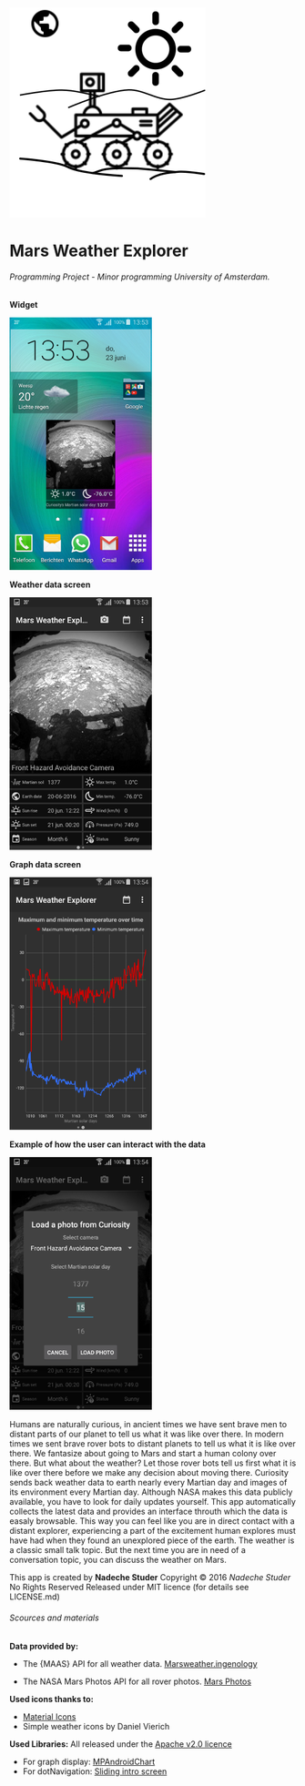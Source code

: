 ![Launch icon](doc/launch_icon_black.png)
# Mars Weather Explorer
###### Programming Project - Minor programming University of Amsterdam.

**Widget**

![screenshot widget](doc/screenshot_widget_small.png)

**Weather data screen**

![screenshot weather data](doc/screenshot_weather_data_small.png)

**Graph data screen**

![screenshot graph data](doc/screenshot_graph_small.png)

**Example of how the user can interact with the data**

![screenshot of load photo dialog](doc/screenshot_dialog_load_photo_small.png)

Humans are naturally curious, in ancient times we have sent brave men to distant parts of our planet to tell us what it was like over there. In modern times we sent brave rover bots to distant planets to tell us what it is like over there. We fantasize about going to Mars and start a human colony over there. But what about the weather? Let those rover bots tell us first what it is like over there before we make any decision about moving there.
Curiosity sends back weather data to earth nearly every Martian day and images of its environment every Martian day. Although NASA makes this data publicly available, you have to look for daily updates yourself. This app automatically collects the latest data and provides an interface throuth which the data is easaly browsable. This way you can feel like you are in direct contact with a distant explorer, experiencing a part of the excitement human explores must have had when they found an unexplored piece of the earth.
The weather is a classic small talk topic. But the next time you are in need of a conversation topic, you can discuss the weather on Mars.

This app is created by **Nadeche Studer**
Copyright © 2016 *Nadeche Studer* No Rights Reserved
Released under MIT licence (for details see LICENSE.md)

###### Scources and materials
**Data provided by:**
- The {MAAS} API for all weather data. [Marsweather.ingenology](http://marsweather.ingenology.com/)

- The NASA Mars Photos API for all rover photos. [Mars Photos](https://api.nasa.gov/api.html#MarsPhotos)

**Used icons thanks to:**
- [Material Icons](https://design.google.com/icons/)
- Simple weather icons by Daniel Vierich

**Used Libraries:**
All released under the [Apache v2.0 licence](http://www.apache.org/licenses/LICENSE-2.0)
- For graph display: [MPAndroidChart](https://github.com/PhilJay/MPAndroidChart)
- For dotNavigation: [Sliding intro screen](https://github.com/MatthewTamlin/SlidingIntroScreen)
